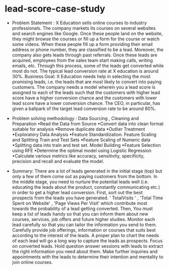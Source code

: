 # lead-score-case-study

* Problem Statement :
X Education sells online courses to industry professionals. The company markets
its courses on several websites and search engines like Google.
Once these people land on the website, they might browse the courses or fill up
a form for the course or watch some videos. When these people fill up a form
providing their email address or phone number, they are classified to be a lead.
Moreover, the company also gets leads through past referrals.
Once these leads are acquired, employees from the sales team start making
calls, writing emails, etc. Through this process, some of the leads get converted
while most do not. The typical lead conversion rate at X education is around
30%.
Business Goal:
X Education needs help in selecting the most promising leads, i.e. the leads that
are most likely to convert into paying customers.
The company needs a model wherein you a lead score is assigned to each of the
leads such that the customers with higher lead score have a higher conversion
chance and the customers with lower lead score have a lower conversion
chance.
The CEO, in particular, has given a ballpark of the target lead conversion rate to
be around 80%.


* Problem solving methodology :
Data Sourcing , Cleaning and Preparation
•Read the Data from Source
•Convert data into clean format suitable for analysis
•Remove duplicate data
•Outlier Treatment
•Exploratory Data Analysis
•Feature Standardization.
Feature Scaling and Splitting Train and Test Sets
•Feature Scaling of Numeric data
•Splitting data into train and test set.
Model Building
•Feature Selection using RFE
•Determine the optimal model using Logistic Regression
•Calculate various metrics like accuracy, sensitivity, specificity, precision and recall
and evaluate the model.


* Summary:
There
are a lot of leads generated in the initial stage (top) but only a few of them
come out as paying customers from the bottom. In the middle stage, you need to
nurture the potential leads well (i.e. educating the leads about the product,
constantly communicating etc.) in order to get a higher lead conversion. First, sort
out the best prospects from the leads you have generated. ' TotalVisits ' , 'Total
Time Spent on Website' , 'Page Views Per Visit' which contribute most towards the
probability of a lead getting converted. Then, You must keep a list of leads handy
so that you can inform them about new courses, services, job offers and future
higher studies. Monitor each lead carefully so that you can tailor the information
you send to them. Carefully provide job offerings, information or courses that suits
best according to the interest of the leads. A proper plan to chart the needs of
each lead will go a long way to capture the leads as prospects. Focus on converted
leads. Hold question answer sessions with leads to extract the right information
you need about them. Make further inquiries and appointments with the leads to
determine their intention and mentality to join online courses.
